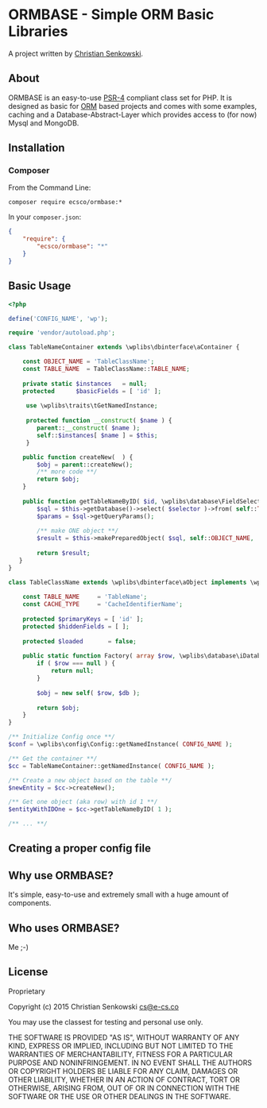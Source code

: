 # ORMBASE - Simple ORM Basic Libraries

A project written by [Christian Senkowski](http://e-cs.co/).

## About

ORMBASE is an easy-to-use [PSR-4](https://github.com/php-fig/fig-standards/blob/master/accepted/PSR-4-autoloader.md)
compliant class set for PHP. It is designed as basic for [ORM](http://en.wikipedia.org/wiki/Object-relational_mapping) based projects 
and comes with some examples, caching and a Database-Abstract-Layer which provides access to (for now) Mysql and MongoDB.

## Installation

### Composer

From the Command Line:

```
composer require ecsco/ormbase:*
```

In your `composer.json`:

``` json
{
    "require": {
        "ecsco/ormbase": "*"
    }
}
```

## Basic Usage

``` php
<?php

define('CONFIG_NAME', 'wp');

require 'vendor/autoload.php';

class TableNameContainer extends \wplibs\dbinterface\aContainer {

    const OBJECT_NAME = 'TableClassName';
    const TABLE_NAME  = TableClassName::TABLE_NAME;
    
    private static $instances   = null;
    protected      $basicFields = [ 'id' ];
     
     use \wplibs\traits\tGetNamedInstance;
     
     protected function __construct( $name ) {
        parent::__construct( $name );
        self::$instances[ $name ] = $this;
     }

    public function createNew(  ) {
        $obj = parent::createNew();
        /** more code **/
        return $obj;
    }
    
    public function getTableNameByID( $id, \wplibs\database\FieldSelection $selector = null ) {
        $sql = $this->getDatabase()->select( $selector )->from( self::TABLE_NAME )->where( 'id', '=', (int)$id )->limit( 1 );
        $params = $sql->getQueryParams();
     
        /** make ONE object **/
        $result = $this->makePreparedObject( $sql, self::OBJECT_NAME, ...$params );
     
        return $result;
   }
}

class TableClassName extends \wplibs\dbinterface\aObject implements \wplibs\dbinterface\iCachable {
    
    const TABLE_NAME     = 'TableName';
    const CACHE_TYPE     = 'CacheIdentifierName';
    
    protected $primaryKeys = [ 'id' ];
    protected $hiddenFields = [ ];
  
    protected $loaded       = false;
    
    public static function Factory( array $row, \wplibs\database\iDatabase\iDatabase $db ) {
        if ( $row === null ) {
            return null;
        }
  
        $obj = new self( $row, $db );
  
        return $obj;
    }
}

/** Initialize Config once **/
$conf = \wplibs\config\Config::getNamedInstance( CONFIG_NAME );

/** Get the container **/
$cc = TableNameContainer::getNamedInstance( CONFIG_NAME );

/** Create a new object based on the table **/
$newEntity = $cc->createNew();

/** Get one object (aka row) with id 1 **/
$entityWithIDOne = $cc->getTableNameByID( 1 ); 

/** ... **/

```

## Creating a proper config file



## Why use ORMBASE?

It's simple, easy-to-use and extremely small with a huge amount of components.

## Who uses ORMBASE?

Me ;-)


## License

Proprietary

Copyright (c) 2015 Christian Senkowski <cs@e-cs.co>

You may use the classest for testing and personal use only.

THE SOFTWARE IS PROVIDED "AS IS", WITHOUT WARRANTY OF ANY KIND, EXPRESS OR
IMPLIED, INCLUDING BUT NOT LIMITED TO THE WARRANTIES OF MERCHANTABILITY,
FITNESS FOR A PARTICULAR PURPOSE AND NONINFRINGEMENT. IN NO EVENT SHALL THE
AUTHORS OR COPYRIGHT HOLDERS BE LIABLE FOR ANY CLAIM, DAMAGES OR OTHER
LIABILITY, WHETHER IN AN ACTION OF CONTRACT, TORT OR OTHERWISE, ARISING FROM,
OUT OF OR IN CONNECTION WITH THE SOFTWARE OR THE USE OR OTHER DEALINGS IN
THE SOFTWARE.